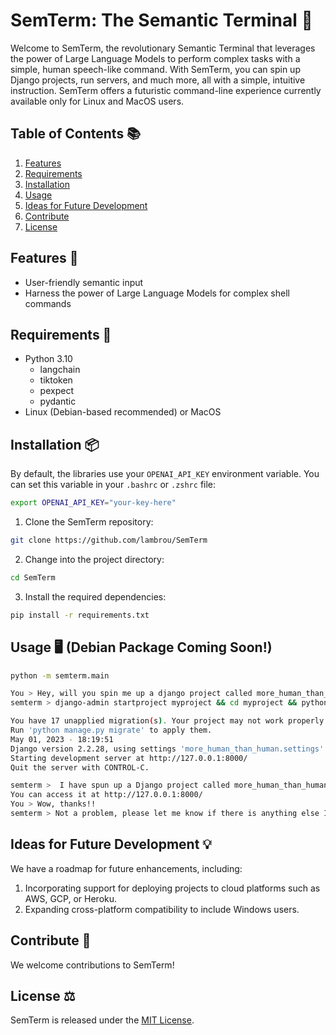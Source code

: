 # SemTerm: The Semantic Terminal 🚀

Welcome to SemTerm, the revolutionary Semantic Terminal that leverages the power of Large Language Models to perform complex tasks with a simple, human speech-like command. With SemTerm, you can spin up Django projects, run servers, and much more, all with a simple, intuitive instruction. SemTerm offers a futuristic command-line experience currently available only for Linux and MacOS users.

## Table of Contents 📚

1. [Features](#features)
2. [Requirements](#requirements)
3. [Installation](#installation)
4. [Usage](#usage)
5. [Ideas for Future Development](#ideas-for-future-development)
6. [Contribute](#contribute)
7. [License](#license)

## Features 🌟

* User-friendly semantic input
* Harness the power of Large Language Models for complex shell commands

## Requirements 🔧

* Python 3.10
  * langchain
  * tiktoken
  * pexpect 
  * pydantic
* Linux (Debian-based recommended) or MacOS

## Installation 📦

By default, the libraries use your `OPENAI_API_KEY` environment variable. You can set this variable in your `.bashrc` or `.zshrc` file:

```bash
export OPENAI_API_KEY="your-key-here"
```

1. Clone the SemTerm repository:

```bash
git clone https://github.com/lambrou/SemTerm
```

2. Change into the project directory:

```bash
cd SemTerm
```

3. Install the required dependencies:

```bash
pip install -r requirements.txt
```

## Usage 🖥️ (Debian Package Coming Soon!)

```bash
python -m semterm.main
```

```bash
You > Hey, will you spin me up a django project called more_human_than_human and run it?
semterm > django-admin startproject myproject && cd myproject && python manage.py runserver

You have 17 unapplied migration(s). Your project may not work properly until you apply the migrations for app(s): admin, auth, contenttypes, sessions.
Run 'python manage.py migrate' to apply them.
May 01, 2023 - 18:19:51
Django version 2.2.28, using settings 'more_human_than_human.settings'
Starting development server at http://127.0.0.1:8000/
Quit the server with CONTROL-C.

semterm >  I have spun up a Django project called more_human_than_human and started the server. 
You can access it at http://127.0.0.1:8000/
You > Wow, thanks!!
semterm > Not a problem, please let me know if there is anything else I can assist you with.

```

## Ideas for Future Development 💡

We have a roadmap for future enhancements, including:

1. Incorporating support for deploying projects to cloud platforms such as AWS, GCP, or Heroku.
2. Expanding cross-platform compatibility to include Windows users.

## Contribute 🤝

We welcome contributions to SemTerm!

## License ⚖️

SemTerm is released under the [MIT License](LICENSE).